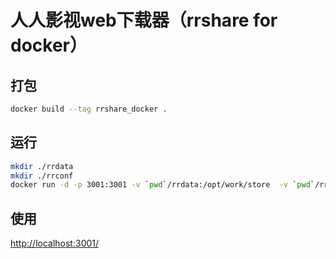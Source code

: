 # 人人影视web下载器（rrshare for docker）

## 打包

```sh
docker build --tag rrshare_docker .
```

## 运行

```sh
mkdir ./rrdata
mkdir ./rrconf
docker run -d -p 3001:3001 -v `pwd`/rrdata:/opt/work/store  -v `pwd`/rrconf:/opt/work/conf --name rrshare rrshare_docker
```

## 使用

[http://localhost:3001/](http://localhost:3001/)

